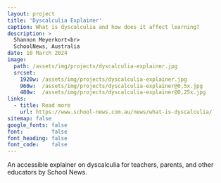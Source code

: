 ```yaml
---
layout: project
title: 'Dyscalculia Explainer'
caption: What is dyscalculia and how does it affect learning? 
description: >
  Shannon Meyerkort<br>
  SchoolNews, Australia
date: 10 March 2024
image: 
  path: /assets/img/projects/dyscalculia-explainer.jpg
  srcset: 
    1920w: /assets/img/projects/dyscalculia-explainer.jpg
    960w:  /assets/img/projects/dyscalculia-explainer@0,5x.jpg
    480w:  /assets/img/projects/dyscalculia-explainer@0,25x.jpg
links:
  - title: Read more
    url: https://www.school-news.com.au/news/what-is-dyscalculia/
sitemap: false
google_fonts: false
font:         false
font_heading: false
font_code:    false
---
```


An accessible explainer on dyscalculia for teachers, parents, and other educators by School News.